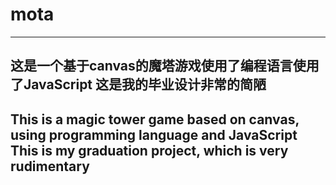 # mota
---------------------------------------------------------------
这是一个基于canvas的魔塔游戏使用了编程语言使用了JavaScript
这是我的毕业设计非常的简陋
---------------------------------------------------------------
This is a magic tower game based on canvas, using programming language and JavaScript
This is my graduation project, which is very rudimentary
---------------------------------------------------------------
